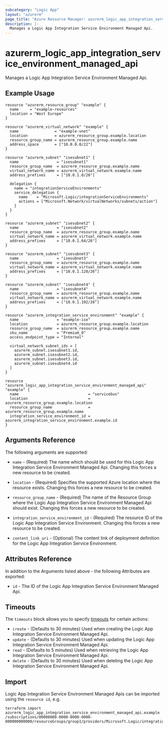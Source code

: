 ```yaml
---
subcategory: "Logic App"
layout: "azurerm"
page_title: "Azure Resource Manager: azurerm_logic_app_integration_service_environment_managed_api"
description: |-
  Manages a Logic App Integration Service Environment Managed Api.
---
```


# azurerm_logic_app_integration_service_environment_managed_api

Manages a Logic App Integration Service Environment Managed Api.

## Example Usage

```hcl
resource "azurerm_resource_group" "example" {
  name     = "example-resources"
  location = "West Europe"
}

resource "azurerm_virtual_network" "example" {
  name                = "example-vnet"
  location            = azurerm_resource_group.example.location
  resource_group_name = azurerm_resource_group.example.name
  address_space       = ["10.0.0.0/22"]
}

resource "azurerm_subnet" "isesubnet1" {
  name                 = "isesubnet1"
  resource_group_name  = azurerm_resource_group.example.name
  virtual_network_name = azurerm_virtual_network.example.name
  address_prefixes     = ["10.0.1.0/26"]

  delegation {
    name = "integrationServiceEnvironments"
    service_delegation {
      name    = "Microsoft.Logic/integrationServiceEnvironments"
      actions = ["Microsoft.Network/virtualNetworks/subnets/action"]
    }
  }
}

resource "azurerm_subnet" "isesubnet2" {
  name                 = "isesubnet2"
  resource_group_name  = azurerm_resource_group.example.name
  virtual_network_name = azurerm_virtual_network.example.name
  address_prefixes     = ["10.0.1.64/26"]
}

resource "azurerm_subnet" "isesubnet3" {
  name                 = "isesubnet3"
  resource_group_name  = azurerm_resource_group.example.name
  virtual_network_name = azurerm_virtual_network.example.name
  address_prefixes     = ["10.0.1.128/26"]
}

resource "azurerm_subnet" "isesubnet4" {
  name                 = "isesubnet4"
  resource_group_name  = azurerm_resource_group.example.name
  virtual_network_name = azurerm_virtual_network.example.name
  address_prefixes     = ["10.0.1.192/26"]
}

resource "azurerm_integration_service_environment" "example" {
  name                 = "example-ise"
  location             = azurerm_resource_group.example.location
  resource_group_name  = azurerm_resource_group.example.name
  sku_name             = "Premium_0"
  access_endpoint_type = "Internal"

  virtual_network_subnet_ids = [
    azurerm_subnet.isesubnet1.id,
    azurerm_subnet.isesubnet2.id,
    azurerm_subnet.isesubnet3.id,
    azurerm_subnet.isesubnet4.id
  ]
}

resource "azurerm_logic_app_integration_service_environment_managed_api" "example" {
  name                               = "servicebus"
  location                           = azurerm_resource_group.example.location
  resource_group_name                = azurerm_resource_group.example.name
  integration_service_environment_id = azurerm_integration_service_environment.example.id
}
```

## Arguments Reference

The following arguments are supported:

* `name` - (Required) The name which should be used for this Logic App Integration Service Environment Managed Api. Changing this forces a new resource to be created.

* `location` - (Required) Specifies the supported Azure location where the resource exists. Changing this forces a new resource to be created.

* `resource_group_name` - (Required) The name of the Resource Group where the Logic App Integration Service Environment Managed Api should exist. Changing this forces a new resource to be created.

* `integration_service_environment_id` - (Required) The resource ID of the Logic App Integration Service Environment. Changing this forces a new resource to be created.

* `content_link_uri` - (Optional) The content link of deployment definition for the Logic App Integration Service Environment.

## Attributes Reference

In addition to the Arguments listed above - the following Attributes are exported:

* `id` - The ID of the Logic App Integration Service Environment Managed Api.

## Timeouts

The `timeouts` block allows you to specify [timeouts](https://www.terraform.io/docs/configuration/resources.html#timeouts) for certain actions:

* `create` - (Defaults to 30 minutes) Used when creating the Logic App Integration Service Environment Managed Api.
* `update` - (Defaults to 30 minutes) Used when updating the Logic App Integration Service Environment Managed Api.
* `read` - (Defaults to 5 minutes) Used when retrieving the Logic App Integration Service Environment Managed Api.
* `delete` - (Defaults to 30 minutes) Used when deleting the Logic App Integration Service Environment Managed Api.

## Import

Logic App Integration Service Environment Managed Apis can be imported using the `resource id`, e.g.

```shell
terraform import azurerm_logic_app_integration_service_environment_managed_api.example /subscriptions/00000000-0000-0000-0000-000000000000/resourceGroups/group1/providers/Microsoft.Logic/integrationServiceEnvironments/ise1/managedApis/servicebus
```
